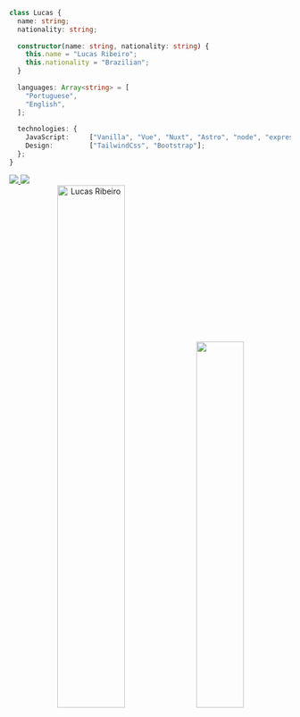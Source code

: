 
```ts
class Lucas {
  name: string;
  nationality: string;
  
  constructor(name: string, nationality: string) {
    this.name = "Lucas Ribeiro";
    this.nationality = "Brazilian";
  }
  
  languages: Array<string> = [
    "Portuguese",
    "English",
  ];
  
  technologies: {
    JavaScript:     ["Vanilla", "Vue", "Nuxt", "Astro", "node", "express"];
    Design:         ["TailwindCss", "Bootstrap"];
  };
}
```

<div>
  <a href="mailto:lucas.ribeiro711@gmail.com" target="_blank">
    <img src="https://img.shields.io/badge/Gmail-D14836?style=for-the-badge&logo=gmail&logoColor=white">
  </a>
  <a href="https:/https://www.linkedin.com/in/lucasribeirolr/" target="_blank">
    <img src="https://img.shields.io/badge/LinkedIn-0077B5?style=for-the-badge&logo=linkedin&logoColor=white">
  </a>                                                                                                         
</div>

<div align="center">
  <img width="49%" height="auto" src="https://github-readme-streak-stats.herokuapp.com/?user=lukinhas711&theme=gotham&hide_border=true&stroke=0000&background=0D1117&ring=00bfbf&fire=00bfbf&currStreakLabel=00bfbf" alt="Lucas Ribeiro" />
  <img width="41%" height="auto" src="https://github-readme-stats.vercel.app/api/top-langs/?username=lukinhas711&layout=compact&hide_border=true&theme=gotham" />
</div>
